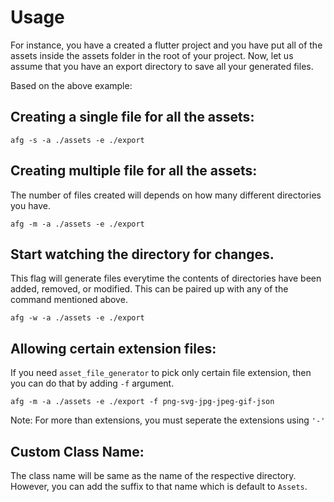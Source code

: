 # Usage

For instance, you have a created a flutter project and you have put all of the assets inside the assets folder in the root of your project. Now, let us assume that you have an export directory to save all your generated files.

Based on the above example:

## Creating a single file for all the assets:

```
afg -s -a ./assets -e ./export
```

## Creating multiple file for all the assets:

The number of files created will depends on how many different directories you have.

```
afg -m -a ./assets -e ./export
```

## Start watching the directory for changes.
 
This flag will generate files everytime the contents of directories have been added, removed, or modified. This can be paired up with any of the command mentioned above.

```
afg -w -a ./assets -e ./export
```

## Allowing certain extension files:

If you need `asset_file_generator` to pick only certain file extension, then you can do that by adding `-f` argument.  

```
afg -m -a ./assets -e ./export -f png-svg-jpg-jpeg-gif-json
```

Note: For more than extensions, you must seperate the extensions using `'-'`

## Custom Class Name:

The class name will be same as the name of the respective directory. However, you can add the suffix to that name which is default to `Assets`.

